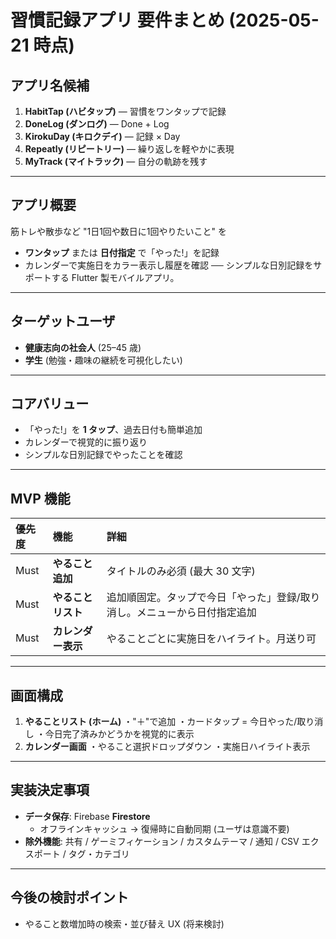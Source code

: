 # 習慣記録アプリ 要件まとめ (2025-05-21 時点)

## アプリ名候補
1. **HabitTap (ハビタップ)** — 習慣をワンタップで記録
2. **DoneLog (ダンログ)** — Done + Log
3. **KirokuDay (キロクデイ)** — 記録 × Day
4. **Repeatly (リピートリー)** — 繰り返しを軽やかに表現
5. **MyTrack (マイトラック)** — 自分の軌跡を残す

---

## アプリ概要
筋トレや散歩など "1日1回や数日に1回やりたいこと" を
- **ワンタップ** または **日付指定** で「やった!」を記録
- カレンダーで実施日をカラー表示し履歴を確認
── シンプルな日別記録をサポートする Flutter 製モバイルアプリ。

---

## ターゲットユーザ
- **健康志向の社会人** (25–45 歳)
- **学生** (勉強・趣味の継続を可視化したい)

---

## コアバリュー
- 「やった!」を **1 タップ**、過去日付も簡単追加
- カレンダーで視覚的に振り返り
- シンプルな日別記録でやったことを確認

---

## MVP 機能

| 優先度 | 機能 | 詳細 |
| :-- | :-- | :-- |
| Must | **やること追加** | タイトルのみ必須 (最大 30 文字) |
| Must | **やることリスト** | 追加順固定。タップで今日「やった」登録/取り消し。メニューから日付指定追加 |
| Must | **カレンダー表示** | やることごとに実施日をハイライト。月送り可 |

---

## 画面構成
1. **やることリスト (ホーム)**
   ・"＋"で追加
   ・カードタップ = 今日やった/取り消し
   ・今日完了済みかどうかを視覚的に表示
2. **カレンダー画面**
   ・やること選択ドロップダウン
   ・実施日ハイライト表示

---

## 実装決定事項
- **データ保存**: Firebase **Firestore**
  - オフラインキャッシュ → 復帰時に自動同期 (ユーザは意識不要)
- **除外機能**: 共有 / ゲーミフィケーション / カスタムテーマ / 通知 / CSV エクスポート / タグ・カテゴリ

---

## 今後の検討ポイント
- やること数増加時の検索・並び替え UX (将来検討)
